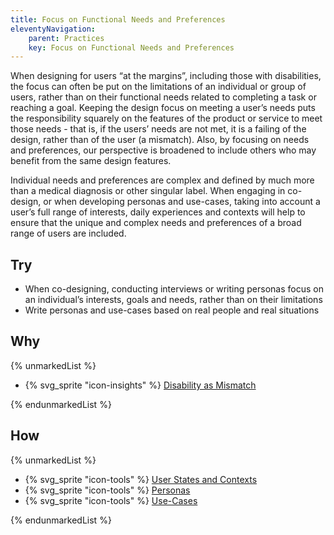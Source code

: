 ```yaml
---
title: Focus on Functional Needs and Preferences
eleventyNavigation:
    parent: Practices
    key: Focus on Functional Needs and Preferences
---
```


When designing for users “at the margins”, including those with disabilities, the focus can often be put on the
limitations of an individual or group of users, rather than on their functional needs related to completing a task or
reaching a goal. Keeping the design focus on meeting a user’s needs puts the responsibility squarely on the features of
the product or service to meet those needs - that is, if the users’ needs are not met, it is a failing of the design,
rather than of the user (a mismatch). Also, by focusing on needs and preferences, our perspective is broadened to
include others who may benefit from the same design features.

Individual needs and preferences are complex and defined by much more than a medical diagnosis or other singular label.
When engaging in co-design, or when developing personas and use-cases, taking into account a user’s full range of
interests, daily experiences and contexts will help to ensure that the unique and complex needs and preferences of a
broad range of users are included.

## Try

* When co-designing, conducting interviews or writing personas focus on an individual’s interests, goals and needs,
  rather than on their limitations
* Write personas and use-cases based on real people and real situations

## Why

{% unmarkedList %}

* {% svg_sprite "icon-insights" %} [Disability as Mismatch](../../insights/disability-as-mismatch/)

{% endunmarkedList %}

## How

{% unmarkedList %}

* {% svg_sprite "icon-tools" %} [User States and Contexts](../../tools/user-states-and-contexts/)
* {% svg_sprite "icon-tools" %} [Personas](../../tools/personas/)
* {% svg_sprite "icon-tools" %} [Use-Cases](../../tools/use-cases/)

{% endunmarkedList %}
